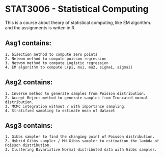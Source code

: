 # STAT3006 - Statistical Computing

This is a course about theory of statistical computing, like EM algorithm. </br>
and the assignments is writen in R. </br> 
## Asg1 contains:
```
1. bisection method to compute zero points
2. Netwon method to compute poisson regression
3. Netwon method to compute Logistic regression
4. EM algorithm to compute L(pi, mu1, mu2, sigma1, sigma2)
```
## Asg2 contains:
```
1. Inverse method to generate samples from Poisson distribution.
2. Accept-Reject method to generate samples from Truncated normal distribution.
3. MCMC integration without / with importance sampling.
4. Stratified sampling to estimate mean of dataset
```
## Asg3 contains:
```
1. Gibbs sampler to find the changing point of Poisson distribution.
2. Hybrid Gibbs sampler / MH Gibbs sampler to estimation the lambda of Poisson distribution.
3. Clustering Bivariative Normal distributed data with Gibbs sampler.
```

